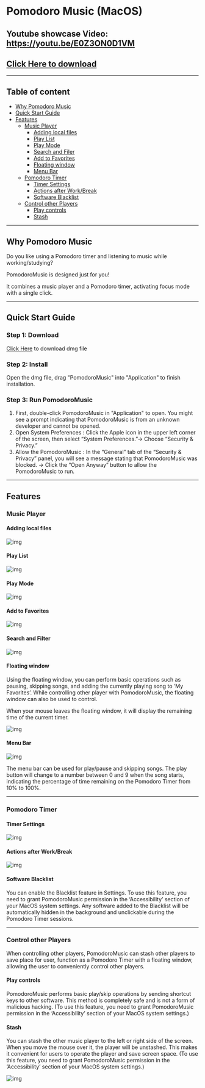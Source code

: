 # Pomodoro Music (MacOS)

## Youtube showcase Video: https://youtu.be/E0Z3ON0D1VM

## [Click Here to download](https://github.com/finsterniz/PomodoroMusic/raw/main/PomodoroMusic.dmg)

---

## Table of content
- [Why Pomodoro Music](#why-pomodoro-music)
- [Quick Start Guide](#quick-start-guide)
- [Features](#features)
  - [Music Player](#music-player)
    - [Adding local files](#adding-local-files)
    - [Play List](#play-list)
    - [Play Mode](#play-mode)
    - [Search and Filer](#search&filter)
    - [Add to Favorites](#add-to-favorites)
    - [Floating window](#floating-window)
    - [Menu Bar](#menu-bar)
  - [Pomodoro Timer](#pomodoro-timer)
    - [Timer Settings](#timer-settings)
    - [Actions after Work/Break](#actions-after-work&break)
    - [Software Blacklist](#software-blacklist)
  - [Control other Players](#control-other-players)
    - [Play controls](#basic-control)
    - [Stash](#stash)
---
## Why Pomodoro Music

Do you like using a Pomodoro timer and listening to music while working/studying?

PomodoroMusic is designed just for you!

It combines a music player and a Pomodoro timer, activating focus mode with a single click.

---

## Quick Start Guide
### Step 1: Download
[Click Here](https://github.com/finsterniz/PomodoroMusic/raw/main/PomodoroMusic.dmg)  to download dmg file
### Step 2: Install
Open the dmg file, drag "PomodoroMusic" into "Application" to finish installation.
### Step 3: Run PomodoroMusic
  1.	First, double-click PomodoroMusic in "Application" to open. You might see a prompt indicating that PomodoroMusic is from an unknown developer and cannot be opened.
  2.	Open System Preferences : Click the Apple icon in the upper left corner of the screen, then select “System Preferences.”->	Choose “Security & Privacy.”
  3.	Allow the PomodoroMusic : In the “General” tab of the “Security & Privacy” panel, you will see a message stating that PomodoroMusic was blocked. -> Click the “Open Anyway” button to allow the PomodoroMusic to run.
---

## Features

### Music Player
#### Adding local files

![img](images/adding-local-files.png)

#### Play List
![img](images/play-list.png)

#### Play Mode
![img](images/play-mode.png)

#### Add to Favorites

![img](images/add-to-favorites.png)

#### Search and Filter
![img](images/search-and-filter.png)

#### Floating window
Using the floating window, you can perform basic operations such as pausing, skipping songs, and adding the currently playing song to ‘My Favorites’. While controlling other player with PomodoroMusic, the floating window can also be used to control.

When your mouse leaves the floating window, it will display the remaining time of the current timer.

![img](images/floating-window.gif)

#### Menu Bar
![img](images/menu-bar.png)

The menu bar can be used for play/pause and skipping songs. The play button will change to a number between 0 and 9 when the song starts, indicating the percentage of time remaining on the Pomodoro Timer from 10% to 100%.

---

### Pomodoro Timer

#### Timer Settings
![img](images/timer-settings.png)

#### Actions after Work/Break
![img](images/play-list.png)

#### Software Blacklist
You can enable the Blacklist feature in Settings. To use this feature, you need to grant PomodoroMusic permission in the ‘Accessibility’ section of your MacOS system settings. Any software added to the Blacklist will be automatically hidden in the background and unclickable during the Pomodoro Timer sessions.

---

### Control other Players
When controlling other players, PomodoroMusic can stash other players to save place for user, function as a Pomodoro Timer with a floating window, allowing the user to conveniently control other players.

#### Play controls

PomodoroMusic performs basic play/skip operations by sending shortcut keys to other software. This method is completely safe and is not a form of malicious hacking. (To use this feature, you need to grant PomodoroMusic permission in the ‘Accessibility’ section of your MacOS system settings.)

#### Stash
You can stash the other music player to the left or right side of the screen. When you move the mouse over it, the player will be unstashed. This makes it convenient for users to operate the player and save screen space. (To use this feature, you need to grant PomodoroMusic permission in the ‘Accessibility’ section of your MacOS system settings.)

![img](images/stash.gif)


